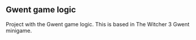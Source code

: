## Gwent game logic

Project with the Gwent game logic. This is based in The Witcher 3 Gwent minigame.